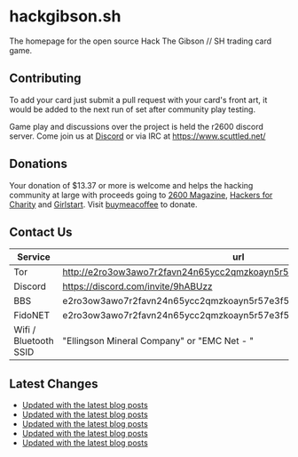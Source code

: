 # hackgibson.sh
The homepage for the open source Hack The Gibson // SH trading card game.


## Contributing

To add your card just submit a pull request with your card's front art, it would be added to the next run of set after community play testing.

Game play and discussions over the project is held the r2600 discord server. Come join us at [Discord](https://discord.com/invite/9hABUzz) or via IRC at https://www.scuttled.net/


## Donations

Your donation of $13.37 or more is welcome and helps the hacking community at large with proceeds going to [2600 Magazine](https://2600.com/), [Hackers for Charity](https://hackersforcharity.org) and [Girlstart](https://girlstart.org).  Visit [buymeacoffee](https://www.buymeacoffee.com/hackgibson.sh) to donate.


## Contact Us

Service | url
-|-
Tor | http://e2ro3ow3awo7r2favn24n65ycc2qmzkoayn5r57e3f56nvjwdcgg32ad.onion
Discord | https://discord.com/invite/9hABUzz
BBS | e2ro3ow3awo7r2favn24n65ycc2qmzkoayn5r57e3f56nvjwdcgg32ad.onion:23
FidoNET | e2ro3ow3awo7r2favn24n65ycc2qmzkoayn5r57e3f56nvjwdcgg32ad.onion:24554
Wifi / Bluetooth SSID | "Ellingson Mineral Company" or "EMC Net - <fidonet address>"

## Latest Changes
<!-- BLOG-POST-LIST:START -->
- [Updated with the latest blog posts](https://github.com/DFW2600/hackgibson.sh/commit/8916f67b5b6a8924e67becef090b612264eeb867)
- [Updated with the latest blog posts](https://github.com/DFW2600/hackgibson.sh/commit/a1ac77c24e5a3600d3d5d34e48b97a55963cef61)
- [Updated with the latest blog posts](https://github.com/DFW2600/hackgibson.sh/commit/775e4e8833ce23d4a458daad8f348390bc85f6d5)
- [Updated with the latest blog posts](https://github.com/DFW2600/hackgibson.sh/commit/5cdb416c626bfa42eb9fa86969a1fd634aa3ce38)
- [Updated with the latest blog posts](https://github.com/DFW2600/hackgibson.sh/commit/ab0d18a686490aba4a8e1f58857f208e28434054)
<!-- BLOG-POST-LIST:END -->
